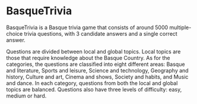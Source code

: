 # BasqueTrivia

BasqueTrivia is a Basque trivia game that consists of around 5000 multiple-choice trivia questions, with 3 candidate answers and a single correct answer. 

Questions are divided between local and global topics. Local topics are those that require knowledge about the Basque Country. As for the categories, the questions are classified into eight different areas: Basque and literature, Sports and leisure, Science and technology, Geography and history, Culture and art, Cinema and shows, Society and habits, and Music and dance. In each category, questions from both the local and global topics are balanced. Questions also have three levels of difficulty: easy, medium or hard. 